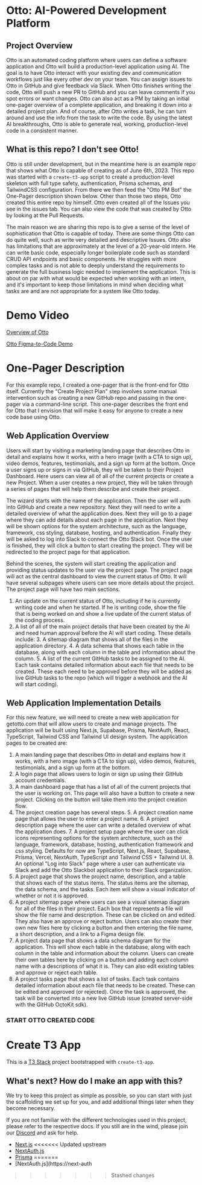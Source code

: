 # Otto: AI-Powered Development Platform

## Project Overview

Otto is an automated coding platform where users can define a software application and Otto will build a production-level application using AI. The goal is to have Otto interact with your existing dev and communication workflows just like every other dev on your team. You can assign issues to Otto in GitHub and give feedback via Slack. When Otto finishes writing the code, Otto will push a new PR to GitHub and you can leave comments if you spot errors or want changes. Otto can also act as a PM by taking an initial one-pager overview of a complete application, and breaking it down into a detailed project plan. And of course, after Otto writes a task, he can turn around and use the info from the task to write the code. By using the latest AI breakthroughs, Otto is able to generate real, working, production-level code in a consistent manner.

## What is this repo? I don't see Otto!

Otto is still under development, but in the meantime here is an example repo that shows what Otto is capable of creating as of June 6th, 2023. This repo was started with a `create-t3-app` script to create a production-level skeleton with full type safety, authentication, Prisma schemas, and TailwindCSS configuration. From there we then feed the "Otto PM Bot" the One-Pager description shown below. Other than those two steps, Otto created this entire repo by himself. Otto even created all of the Issues you see in the issues tab. You can also view the code that was created by Otto by looking at the Pull Requests.

The main reason we are sharing this repo is to give a sense of the level of sophistication that Otto is capable of today. There are some things Otto can do quite well, such as write very detailed and descriptive Issues. Otto also has limitations that are approximately at the level of a 20-year-old intern. He can write basic code, especially longer boilerplate code such as standard CRUD API endpoints and basic components. He struggles with more complex tasks and is not able to deeply understand the requirements to generate the full business logic needed to implement the application. This is about on par with what would be expected when working with an intern, and it's important to keep those limitations in mind when deciding what tasks are and are not appropriate for a system like Otto today.

# Demo Video

[Overview of Otto](https://youtu.be/ERqldloLqjU/)

[Otto Figma-to-Code Demo](https://youtu.be/s9JRBw7kR9g/)

# One-Pager Description

For this example repo, I created a one-pager that is the front-end for Otto itself. Currently the "Create Project Plan" step involves some manual intervention such as creating a new GitHub repo and passing in the one-pager via a command-line script. This one-pager describes the front end for Otto that I envision that will make it easy for anyone to create a new code base using Otto.

## Web Application Overview

Users will start by visiting a marketing landing page that describes Otto in detail and explains how it works, with a hero image (with a CTA to sign up), video demos, features, testimonials, and a sign up form at the bottom. Once a user signs up or signs in via GitHub, they will be taken to their Project Dashboard. Here users can view all of all of the current projects or create a new Project. When a user creates a new project, they will be taken through a series of pages that will help them describe and create their project.

The wizard starts with the name of the application. Then the user will auth into GitHub and create a new repository. Next they will need to write a detailed overview of what the application does. Next they will go to a page where they can add details about each page in the application. Next they will be shown options for the system architecture, such as the language, framework, css styling, database, hosting, and authentication. Finally they will be asked to log into Slack to connect the Otto Slack bot. Once the user is finished, they will click a button to start creating the project. They will be redirected to the project page for that application.

Behind the scenes, the system will start creating the application and providing status updates to the user via the project page. The project page will act as the central dashboard to view the current status of Otto. It will have several subpages where users can see more details about the project. The project page will have two main sections.

1. An update on the current status of Otto, including if he is currently writing code and when he started. If he is writing code, show the file that is being worked on and show a live update of the current status of the coding process.
2. A list of all of the main project details that have been created by the AI and need human approval before the AI will start coding. These details include: 3. A sitemap diagram that shows all of the files in the application directory. 4. A data schema that shows each table in the database, along with each column in the table and information about the column. 5. A list of the current GitHub tasks to be assigned to the AI. Each task contains detailed information about each file that needs to be created. These each need to be approved before they will be added as live GitHub tasks to the repo (which will trigger a webhook and the AI will start coding).

## Web Application Implementation Details

For this new feature, we will need to create a new web application for getotto.com that will allow users to create and manage projects.
The application will be built using Next.js, Supabase, Prisma, NextAuth, React, TypeScript, Tailwind CSS and Tailwind UI design system.
The application pages to be created are:

1. A main landing page that describes Otto in detail and explains how it works, with a hero image (with a CTA to sign up), video demos, features, testimonials, and a sign up form at the bottom.
2. A login page that allows users to login or sign up using their GitHub account credentials.
3. A main dashboard page that has a list of all of the current projects that the user is working on. This page will also have a button to create a new project. Clicking on the button will take them into the project creation flow.
4. The project creation page has several steps. 5. A project creation name page that allows the user to enter a project name. 6. A project description page where the user can write a detailed overview of what the application does. 7. A project setup page where the user can click icons representing options for the system architecture, such as the language, framework, database, hosting, authentication framework and css styling. Defaults for now are TypeScript, Next.js, React, Supabase, Prisma, Vercel, NextAuth, TypeScript and Tailwind CSS + Tailwind UI. 8. An optional "Log into Slack" page where a user can authenticate via Slack and add the Otto Slackbot application to their Slack organization.
5. A project page that shows the project name, description, and a table that shows each of the status items. The status items are the sitemap, the data schema, and the tasks. Each item will show a visual indicator of whether or not it is approved.
6. A project sitemap page where users can see a visual sitemap diagram for all of the files in their project. Each box that represents a file will show the file name and description. These can be clicked on and edited. They also have an approve or reject button. Users can also create their own new files here by clicking a button and then entering the file name, a short description, and a link to a Figma design file.
7. A project data page that shows a data schema diagram for the application. This will show each table in the database, along with each column in the table and information about the column. Users can create their own tables here by clicking on a button and adding each column name with a descriptions of what it is. They can also edit existing tables and approve or reject each table.
8. A project tasks page that shows a list of tasks. Each task contains detailed information about each file that needs to be created. These can be edited and approved (or rejected). Once the task is approved, the task will be converted into a new live GitHub issue (created server-side with the GitHub OctoKit sdk).

### START OTTO CREATED CODE ###

# Create T3 App

This is a [T3 Stack](https://create.t3.gg/) project bootstrapped with `create-t3-app`.

## What's next? How do I make an app with this?

We try to keep this project as simple as possible, so you can start with just the scaffolding we set up for you, and add additional things later when they become necessary.

If you are not familiar with the different technologies used in this project, please refer to the respective docs. If you still are in the wind, please join our [Discord](https://t3.gg/discord) and ask for help.

- [Next.js](https://nextjs.org)
<<<<<<< Updated upstream
- [NextAuth.js](https://next-auth.js.org)
- [Prisma](https://prisma.io)
=======
- [NextAuth.js](https://next-auth
>>>>>>> Stashed changes
